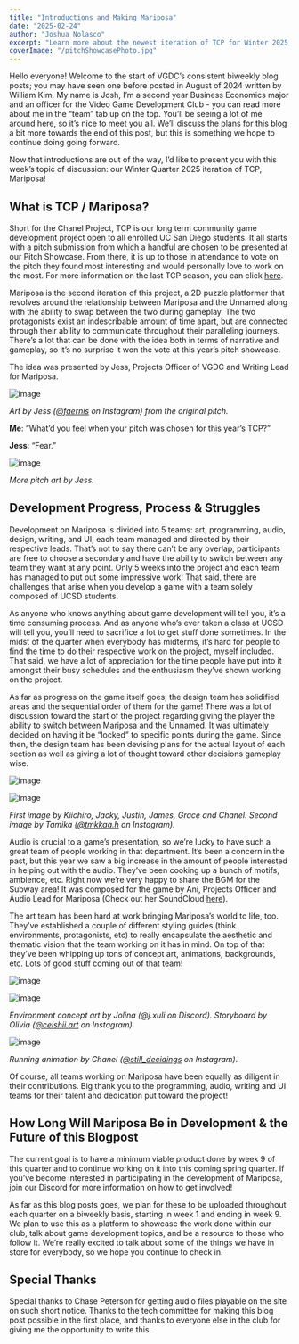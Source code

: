```yaml
---
title: "Introductions and Making Mariposa"
date: "2025-02-24"
author: "Joshua Nolasco"
excerpt: "Learn more about the newest iteration of TCP for Winter 2025, Mariposa!"
coverImage: "/pitchShowcasePhoto.jpg"
---
```


Hello everyone! Welcome to the start of VGDC’s consistent biweekly blog posts; you may have seen one before posted in August of 2024 written by William Kim. My name is Josh, I’m a second year Business Economics major and an officer for the Video Game Development Club - you can read more about me in the “team” tab up on the top. You’ll be seeing a lot of me around here, so it’s nice to meet you all. We’ll discuss the plans for this blog a bit more towards the end of this post, but this is something we hope to continue doing going forward.

Now that introductions are out of the way, I’d like to present you with this week’s topic of discussion: our Winter Quarter 2025 iteration of TCP, Mariposa!

## What is TCP / Mariposa?

Short for the Chanel Project, TCP is our long term community game development project open to all enrolled UC San Diego students. It all starts with a pitch submission from which a handful are chosen to be presented at our Pitch Showcase. From there, it is up to those in attendance to vote on the pitch they found most interesting and would personally love to work on the most. For more information on the last TCP season, you can click [here](https://www.instagram.com/vgdc.ucsd/reel/DE0ZLwiyzUl/).

Mariposa is the second iteration of this project, a 2D puzzle platformer that revolves around the relationship between Mariposa and the Unnamed along with the ability to swap between the two during gameplay. The two protagonists exist an indescribable amount of time apart, but are connected through their ability to communicate throughout their paralleling journeys. There’s a lot that can be done with the idea both in terms of narrative and gameplay, so it’s no surprise it won the vote at this year’s pitch showcase.

The idea was presented by Jess, Projects Officer of VGDC and Writing Lead for Mariposa.

![image](/images/blogs/Making-Mariposa/pitchArt1.png)

_Art by Jess ([@faernis](https://www.instagram.com/faernis/) on Instagram) from the original pitch._

**Me**: “What’d you feel when your pitch was chosen for this year’s TCP?”

**Jess**: “Fear.”

![image](/images/blogs/Making-Mariposa/pitchArt2.png)

_More pitch art by Jess._

## Development Progress, Process & Struggles

Development on Mariposa is divided into 5 teams: art, programming, audio, design, writing, and UI, each team managed and directed by their respective leads. That’s not to say there can’t be any overlap, participants are free to choose a secondary and have the ability to switch between any team they want at any point. Only 5 weeks into the project and each team has managed to put out some impressive work! That said, there are challenges that arise when you develop a game with a team solely composed of UCSD students.

As anyone who knows anything about game development will tell you, it’s a time consuming process. And as anyone who’s ever taken a class at UCSD will tell you, you’ll need to sacrifice a lot to get stuff done sometimes. In the midst of the quarter when everybody has midterms, it’s hard for people to find the time to do their respective work on the project, myself included. That said, we have a lot of appreciation for the time people have put into it amongst their busy schedules and the enthusiasm they’ve shown working on the project.

As far as progress on the game itself goes, the design team has solidified areas and the sequential order of them for the game! There was a lot of discussion toward the start of the project regarding giving the player the ability to switch between Mariposa and the Unnamed. It was ultimately decided on having it be “locked” to specific points during the game. Since then, the design team has been devising plans for the actual layout of each section as well as giving a lot of thought toward other decisions gameplay wise.

![image](/images/blogs/Making-Mariposa/designChalkboard.jpg)

![image](/images/blogs/Making-Mariposa/designDigital.png)

_First image by Kiichiro, Jacky, Justin, James, Grace and Chanel._
_Second image by Tamika ([@tmkkaa.h](https://www.instagram.com/tmkkaa.h/) on Instagram)._

Audio is crucial to a game’s presentation, so we’re lucky to have such a great team of people working in that department. It’s been a concern in the past, but this year we saw a big increase in the amount of people interested in helping out with the audio. They’ve been cooking up a bunch of motifs, ambience, etc. Right now we’re very happy to share the BGM for the Subway area! It was composed for the game by Ani, Projects Officer and Audio Lead for Mariposa (Check out her SoundCloud [here](https://soundcloud.com/ani_03)).

<audio>/audio/blogs/Making-Mariposa/annieWongSong.ogg</audio>

The art team has been hard at work bringing Mariposa’s world to life, too. They’ve established a couple of different styling guides (think environments, protagonists, etc) to really encapsulate the aesthetic and thematic vision that the team working on it has in mind. On top of that they’ve been whipping up tons of concept art, animations, backgrounds, etc. Lots of good stuff coming out of that team!

![image](/images/blogs/Making-Mariposa/artMariposaHomeJolina.png)

![image](/images/blogs/Making-Mariposa/artStoryboardOlivia.jpg)

_Environment concept art by Jolina (@j.xuli on Discord)._
_Storyboard by Olivia ([@celshii.art](https://www.instagram.com/celshii.art/) on Instagram)._

![image](/images/blogs/Making-Mariposa/runningSideBySide.gif)

_Running animation by Chanel ([@still_decidings](https://www.instagram.com/still_decidings/) on Instagram)._

Of course, all teams working on Mariposa have been equally as diligent in their contributions. Big thank you to the programming, audio, writing and UI teams for their talent and dedication put toward the project!

## How Long Will Mariposa Be in Development & the Future of this Blogpost

The current goal is to have a minimum viable product done by week 9 of this quarter and to continue working on it into this coming spring quarter. If you’ve become interested in participating in the development of Mariposa, join our Discord for more information on how to get involved!

As far as this blog posts goes, we plan for these to be uploaded throughout each quarter on a biweekly basis, starting in week 1 and ending in week 9. We plan to use this as a platform to showcase the work done within our club, talk about game development topics, and be a resource to those who follow it. We’re really excited to talk about some of the things we have in store for everybody, so we hope you continue to check in.

## Special Thanks

Special thanks to Chase Peterson for getting audio files playable on the site on such short notice. Thanks to the tech committee for making this blog post possible in the first place, and thanks to everyone else in the club for giving me the opportunity to write this.

